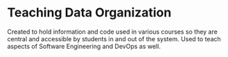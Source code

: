 # Teaching Data Organization
Created to hold information and code used in various courses so they are central and accessible by students in and out of the system. Used to teach aspects of Software Engineering and DevOps as well.
